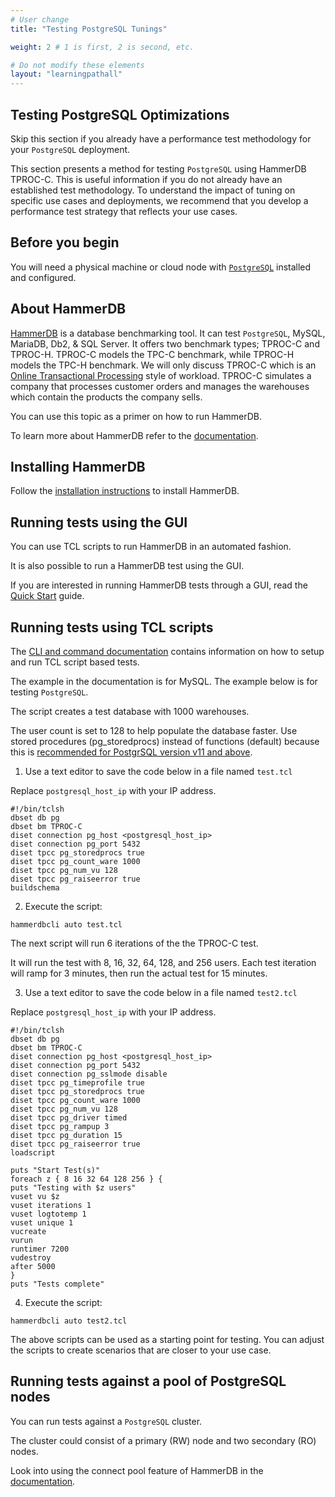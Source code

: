 ```yaml
---
# User change
title: "Testing PostgreSQL Tunings"

weight: 2 # 1 is first, 2 is second, etc.

# Do not modify these elements
layout: "learningpathall"
---
```


##  Testing PostgreSQL Optimizations

Skip this section if you already have a performance test methodology for your `PostgreSQL` deployment. 

This section presents a method for testing `PostgreSQL` using HammerDB TPROC-C. This is useful information if you do not already have an established test methodology. To understand the impact of tuning on specific use cases and deployments, we recommend that you develop a performance test strategy that reflects your use cases.

## Before you begin

You will need a physical machine or cloud node with [`PostgreSQL`](https://www.postgresql.org/) installed and configured.
      
## About HammerDB

[HammerDB](https://www.hammerdb.com/) is a database benchmarking tool. It can test `PostgreSQL`, MySQL, MariaDB, Db2, & SQL Server. It offers two benchmark types; TPROC-C and TPROC-H. TPROC-C models the TPC-C benchmark, while TPROC-H models the TPC-H benchmark. We will only discuss TPROC-C which is an [Online Transactional Processing](https://www.hammerdb.com/docs/ch03s01.html) style of workload. TPROC-C simulates a company that processes customer orders and manages the warehouses which contain the products the company sells.

You can use this topic as a primer on how to run HammerDB. 

To learn more about HammerDB refer to the [documentation](https://www.hammerdb.com/document.html).

## Installing HammerDB

Follow the [installation instructions](https://www.hammerdb.com/docs/ch01.html) to install HammerDB.

## Running tests using the GUI

You can use TCL scripts to run HammerDB in an automated fashion. 

It is also possible to run a HammerDB test using the GUI. 

If you are interested in running HammerDB tests through a GUI, read the [Quick Start](https://www.hammerdb.com/docs/ch02.html) guide.


## Running tests using TCL scripts

The [CLI and command documentation](https://www.hammerdb.com/docs/ch09s08.html) contains information on how to setup and run TCL script based tests. 

The example in the documentation is for MySQL. The example below is for testing `PostgreSQL`.

The script creates a test database with 1000 warehouses. 

The user count is set to 128 to help populate the database faster. Use stored procedures (pg_storedprocs) instead of functions (default) because this is [recommended for PostgrSQL version v11 and above](https://www.hammerdb.com/docs/ch04s03.html#d0e1734). 

1. Use a text editor to save the code below in a file named `test.tcl`

Replace `postgresql_host_ip` with your IP address. 

```console
#!/bin/tclsh
dbset db pg
dbset bm TPROC-C
diset connection pg_host <postgresql_host_ip>
diset connection pg_port 5432
diset tpcc pg_storedprocs true
diset tpcc pg_count_ware 1000
diset tpcc pg_num_vu 128
diset tpcc pg_raiseerror true
buildschema
```

2. Execute the script:

```console
hammerdbcli auto test.tcl
```

The next script will run 6 iterations of the the TPROC-C test. 

It will run the test with 8, 16, 32, 64, 128, and 256 users. Each test iteration will ramp for 3 minutes, then run the actual test for 15 minutes. 

3. Use a text editor to save the code below in a file named `test2.tcl`

Replace `postgresql_host_ip` with your IP address. 

```console
#!/bin/tclsh
dbset db pg
dbset bm TPROC-C
diset connection pg_host <postgresql_host_ip>
diset connection pg_port 5432
diset connection pg_sslmode disable
diset tpcc pg_timeprofile true
diset tpcc pg_storedprocs true
diset tpcc pg_count_ware 1000
diset tpcc pg_num_vu 128
diset tpcc pg_driver timed
diset tpcc pg_rampup 3
diset tpcc pg_duration 15
diset tpcc pg_raiseerror true
loadscript

puts "Start Test(s)"
foreach z { 8 16 32 64 128 256 } {
puts "Testing with $z users"
vuset vu $z
vuset iterations 1
vuset logtotemp 1
vuset unique 1
vucreate
vurun
runtimer 7200
vudestroy
after 5000
}
puts "Tests complete"
```

4. Execute the script:

```console
hammerdbcli auto test2.tcl
```

The above scripts can be used as a starting point for testing. You can adjust the scripts to create scenarios that are closer to your use case. 

## Running tests against a pool of PostgreSQL nodes

You can run tests against a `PostgreSQL` cluster. 

The cluster could consist of a primary (RW) node and two secondary (RO) nodes. 

Look into using the connect pool feature of HammerDB in the [documentation](https://www.hammerdb.com/docs/ch04s06.html#d0e2280). 

